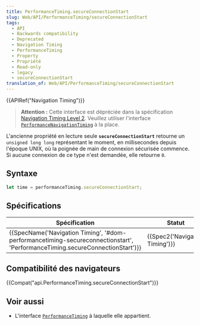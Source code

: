 ```yaml
---
title: PerformanceTiming.secureConnectionStart
slug: Web/API/PerformanceTiming/secureConnectionStart
tags:
  - API
  - Backwards compatibility
  - Deprecated
  - Navigation Timing
  - PerformanceTiming
  - Property
  - Propriété
  - Read-only
  - legacy
  - secureConnectionStart
translation_of: Web/API/PerformanceTiming/secureConnectionStart
---
```

{{APIRef("Navigation Timing")}}

> **Attention :** Cette interface est dépréciée dans la spécification [Navigation Timing Level 2](https://w3c.github.io/navigation-timing/#obsolete). Veuillez utiliser l'interface [`PerformanceNavigationTiming`](/fr/docs/Web/API/PerformanceNavigationTiming) à la place.

L'ancienne propriété en lecture seule **`secureConnectionStart`** retourne un `unsigned long long` représentant le moment, en millisecondes depuis l'époque UNIX, où la poignée de main de connexion sécurisée commence. Si aucune connexion de ce type n'est demandée, elle retourne `0`.

## Syntaxe

```js
let time = performanceTiming.secureConnectionStart;
```

## Spécifications

| Spécification                                                                                                                                                                    | Statut                                   | Commentaire          |
| -------------------------------------------------------------------------------------------------------------------------------------------------------------------------------- | ---------------------------------------- | -------------------- |
| {{SpecName('Navigation Timing', '#dom-performancetiming-secureconnectionstart', 'PerformanceTiming.secureConnectionStart')}} | {{Spec2('Navigation Timing')}} | Définition initiale. |

## Compatibilité des navigateurs

{{Compat("api.PerformanceTiming.secureConnectionStart")}}

## Voir aussi

- L'interface [`PerformanceTiming`](/fr/docs/Web/API/PerformanceTiming) à laquelle elle appartient.

